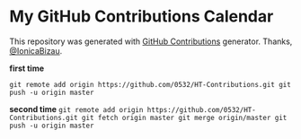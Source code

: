 My GitHub Contributions Calendar
================================
This repository was generated with [GitHub Contributions](https://github.com/IonicaBizau/github-contributions) generator. Thanks, [@IonicaBizau](https://github.com/IonicaBizau).

**first time**

`git remote add origin https://github.com/0532/HT-Contributions.git
 git push -u origin master`
 
**second time**
`git remote add origin https://github.com/0532/HT-Contributions.git
 git fetch origin master
 git merge origin/master
 git push -u origin master
`
